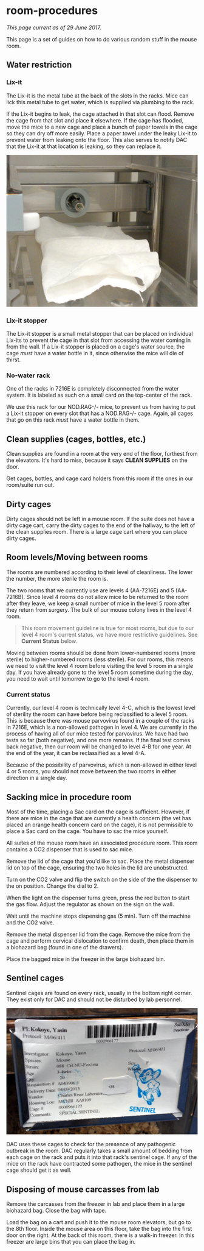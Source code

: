 # room-procedures

_This page current as of 29 June 2017._

This page is a set of guides on how to do various random stuff in the mouse room.

## Water restriction

### Lix-it

The Lix-it is the metal tube at the back of the slots in the racks. Mice can lick this metal tube to get water, which is supplied via plumbing to the rack.

If the Lix-it begins to leak, the cage attached in that slot can flood. Remove the cage from that slot and place it elsewhere. If the cage has flooded, move the mice to a new cage and place a bunch of paper towels in the cage so they can dry off more easily. Place a paper towel under the leaky Lix-it to prevent water from leaking onto the floor. This also serves to notify DAC that the Lix-it at that location is leaking, so they can replace it.

![a leaky Lix-it is no fun for you or the mice](../.gitbook/assets/misc-procedures-00001.jpg)

### Lix-it stopper

The Lix-it stopper is a small metal stopper that can be placed on individual Lix-its to prevent the cage in that slot from accessing the water coming in from the wall. If a Lix-it stopper is placed on a cage's water source, the cage _must_ have a water bottle in it, since otherwise the mice will die of thirst.

### No-water rack

One of the racks in 7216E is completely disconnected from the water system. It is labeled as such on a small card on the top-center of the rack.

We use this rack for our NOD.RAG-/- mice, to prevent us from having to put a Lix-it stopper on every slot that has a NOD.RAG-/- cage. Again, all cages that go on this rack _must_ have a water bottle in them.

## Clean supplies \(cages, bottles, etc.\)

Clean supplies are found in a room at the very end of the floor, furthest from the elevators. It's hard to miss, because it says **CLEAN SUPPLIES** on the door.

Get cages, bottles, and cage card holders from this room if the ones in our room/suite run out.

## Dirty cages

Dirty cages should not be left in a mouse room. If the suite does not have a dirty cage cart, carry the dirty cages to the end of the hallway, to the left of the clean supplies room. There is a large cage cart where you can place dirty cages.

## Room levels/Moving between rooms

The rooms are numbered according to their level of cleanliness. The lower the number, the more sterile the room is.

The two rooms that we currently use are levels 4 \(AA-7216E\) and 5 \(AA-7216B\). Since level 4 rooms do not allow mice to be returned to the room after they leave, we keep a small number of mice in the level 5 room after they return from surgery. The bulk of our mouse colony lives in the level 4 room.

> This room movement guideline is true for most rooms, but due to our level 4 room's current status, we have more restrictive guidelines. See **Current Status** below.

Moving between rooms should be done from lower-numbered rooms \(more sterile\) to higher-numbered rooms \(less sterile\). For our rooms, this means we need to visit the level 4 room before visiting the level 5 room in a single day. If you have already gone to the level 5 room sometime during the day, you need to wait until tomorrow to go to the level 4 room.

### Current status

Currently, our level 4 room is technically level 4-C, which is the lowest level of sterility the room can have before being reclassified to a level 5 room. This is because there was mouse parvovirus found in a couple of the racks in 7216E, which is a non-allowed pathogen in level 4. We are currently in the process of having all of our mice tested for parvovirus. We have had two tests so far \(both negative\), and one more remains. If the final test comes back negative, then our room will be changed to level 4-B for one year. At the end of the year, it can be reclassified as a level 4-A.

Because of the possibility of parvovirus, which is non-allowed in either level 4 or 5 rooms, you should not move between the two rooms in either direction in a single day.

## Sacking mice in procedure room

Most of the time, placing a Sac card on the cage is sufficient. However, if there are mice in the cage that are currently a health concern \(the vet has placed an orange health concern card on the cage\), it is not permissible to place a Sac card on the cage. You have to sac the mice yourself.

All suites of the mouse room have an associated procedure room. This room contains a CO2 dispenser that is used to sac mice.

Remove the lid of the cage that you'd like to sac. Place the metal dispenser lid on top of the cage, ensuring the two holes in the lid are unobstructed.

Turn on the CO2 valve and flip the switch on the side of the the dispenser to the on position. Change the dial to 2.

When the light on the dispenser turns green, press the red button to start the gas flow. Adjust the regulator as shown on the sign on the wall.

Wait until the machine stops dispensing gas \(5 min\). Turn off the machine and the CO2 valve.

Remove the metal dispenser lid from the cage. Remove the mice from the cage and perform cervical dislocation to confirm death, then place them in a biohazard bag \(found in one of the drawers\).

Place the bagged mice in the freezer in the large biohazard bin.

## Sentinel cages

Sentinel cages are found on every rack, usually in the bottom right corner. They exist only for DAC and should not be disturbed by lab personnel.

![they are super-mice, I guess?](../.gitbook/assets/misc-procedures-00002.jpg)

DAC uses these cages to check for the presence of any pathogenic outbreak in the room. DAC regularly takes a small amount of bedding from each cage on the rack and puts it into that rack's sentinel cage. If any of the mice on the rack have contracted some pathogen, the mice in the sentinel cage should get it as well.

## Disposing of mouse carcasses from lab

Remove the carcasses from the freezer in lab and place them in a large biohazard bag. Close the bag with tape.

Load the bag on a cart and push it to the mouse room elevators, but go to the 8th floor. Inside the mouse area on this floor, take the bag into the first door on the right. At the back of this room, there is a walk-in freezer. In this freezer are large bins that you can place the bag in.


